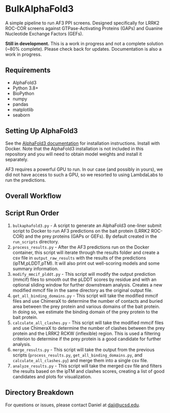 # BulkAlphaFold3

A simple pipeline to run AF3 PPI screens. Designed specifically for LRRK2 ROC-COR screens against GTPase-Activating Proteins (GAPs) and Guanine Nucleotide Exchange Factors (GEFs).

**Still in development.** This is a work in progress and not a complete solution (~80% complete). Please check back for updates. Documentation is also a work in progress.

## Requirements
- AlphaFold3
- Python 3.8+
- BioPython
- numpy
- pandas
- matplotlib
- seaborn

## Setting Up AlphaFold3 

See the [AlphaFold3 documentation](https://github.com/google-deepmind/alphafold3) for installation instructions. Install with Docker. Note that the AlphaFold3 installation is not included in this repository and you will need to obtain model weights and install it separately.

AF3 requires a powerful GPU to run. In our case (and possibly in yours), we did not have access to such a GPU, so we resorted to using LambdaLabs to run the predictions.

## Overall Workflow

## Script Run Order
1. `bulkaphafold3.py` - A script to generate an AlphaFold3 one-liner submit script to Docker to run AF3 predictions on the bait protein (LRRK2 ROC-COR) and the prey proteins (GAPs or GEFs). By default created in the `run_scripts` directory.
2. `process_results.py` - After the AF3 predictions run on the Docker container, this script will iterate through the results folder and create a csv file in `output_raw_results` with the results of the predictions (ipTM,pLDDT,pTM). It will also print out well-scoring models and some summary information.
3. `modify_mmcif_plddt.py` - This script will modify the output prediction (mmcif) files to smooth out the pLDDT scores by residue and with an optional sliding window for further downstream analysis. Creates a new modified mmcif file in the same directory as the original output file.
4. `get_all_binding_domains.py` - This script will take the modified mmcif files and use ChimeraX to determine the number of contacts and buried area between the prey protein and various domains of the bait protein. In doing so, we estimate the binding domain of the prey protein to the bait protein.
5. `calculate_all_clashes.py` - This script will take the modified mmcif files and use ChimeraX to determine the number of clashes between the prey protein and the LRRK2 RCKW (inflexible) region. This is used a filtering criterion to determine if the prey protein is a good candidate for further analysis.
6. `merge_results.py` - This script will take the output from the previous scripts (`process_results.py`, `get_all_binding_domains.py`, and `calculate_all_clashes.py`) and merge them into a single csv file.
7. `analyze_results.py` - This script will take the merged csv file and filters the results based on the ipTM and clashes scores, creating a list of good candidates and plots for visualization.


## Directory Breakdown


For questions or issues, please contact Daniel at daji@ucsd.edu.